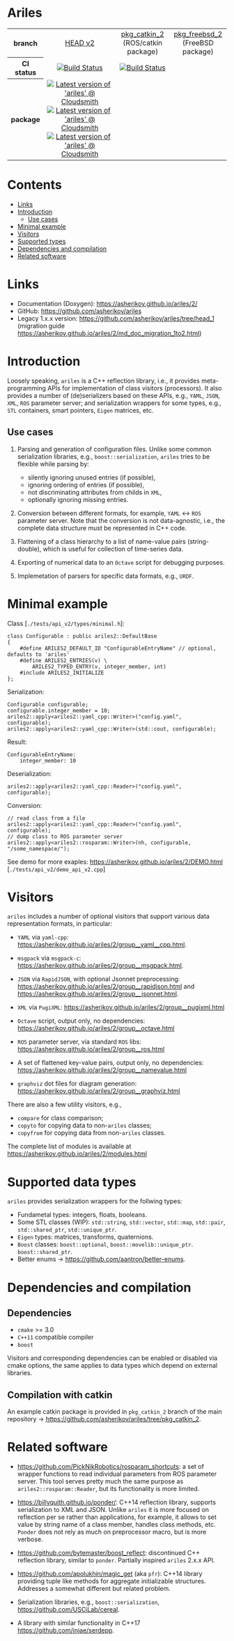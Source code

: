 Ariles
======

<table>
  <tr>
    <th>branch</th>
    <td align="center">
        <a href="https://github.com/asherikov/ariles/tree/head_2">HEAD v2</a>
    </td>
    <td align="center">
        <a href="https://github.com/asherikov/ariles/tree/pkg_catkin_2">pkg_catkin_2</a><br/>
        (ROS/catkin package)
    </td>
    <td align="center">
        <a href="https://github.com/asherikov/ariles/tree/pkg_freebsd_2">pkg_freebsd_2</a><br/>
        (FreeBSD package)
    </td>
  </tr>
  <tr>
    <th>CI status</th>
    <td align="center">
        <a href="https://github.com/asherikov/ariles/actions?query=workflow%3A.github%2Fworkflows%2Fhead_2.yml+branch%3Ahead_2">
        <img src="https://github.com/asherikov/ariles/workflows/.github/workflows/head_2.yml/badge.svg?branch=head_2" alt="Build Status">
        </a>
    </td>
    <td align="center">
        <a href="https://github.com/asherikov/ariles/actions?query=workflow%3A.github%2Fworkflows%2Fcatkin_2.yml+branch%3Apkg_catkin_2">
        <img src="https://github.com/asherikov/ariles/workflows/.github/workflows/catkin_2.yml/badge.svg?branch=pkg_catkin_2" alt="Build Status">
        </a>
    </td>
    <td align="center"></td>
  </tr>
  <tr>
    <th>package</th>
    <td align="center">
        <a href="https://cloudsmith.io/~asherikov-aV7/repos/all/packages/detail/deb/ariles2-core/latest/a=amd64;d=ubuntu%252Fbionic;t=binary/">
        <img src="https://api-prd.cloudsmith.io/v1/badges/version/asherikov-aV7/all/deb/ariles2-core/latest/a=amd64;d=ubuntu%252Fbionic;t=binary/?render=true&show_latest=true" alt="Latest version of 'ariles' @ Cloudsmith">
        </a>
        <br />
        <a href="https://cloudsmith.io/~asherikov-aV7/repos/all/packages/detail/deb/ariles2-core/latest/a=amd64;d=ubuntu%252Ffocal;t=binary/">
        <img src="https://api-prd.cloudsmith.io/v1/badges/version/asherikov-aV7/all/deb/ariles2-core/latest/a=amd64;d=ubuntu%252Ffocal;t=binary/?render=true&show_latest=true" alt="Latest version of 'ariles' @ Cloudsmith">
        </a>
        <a href="https://cloudsmith.io/~asherikov-aV7/repos/all/packages/detail/deb/ariles2-core/latest/a=amd64;d=ubuntu%252Fjammy;t=binary/">
        <img src="https://api-prd.cloudsmith.io/v1/badges/version/asherikov-aV7/all/deb/ariles2-core/latest/a=amd64;d=ubuntu%252Fjammy;t=binary/?render=true&show_latest=true" alt="Latest version of 'ariles' @ Cloudsmith">
        </a>
    </td>
    <td align="center"></td>
    <td align="center"></td>
  </tr>
</table>



Contents
========
* [Links](#links)
* [Introduction](#intro)
    * [Use cases](#uses)
* [Minimal example](#example)
* [Visitors](#visitors)
* [Supported types](#types)
* [Dependencies and compilation](#compilation)
* [Related software](#related)


<a name="links"></a>
Links
=====
* Documentation (Doxygen): https://asherikov.github.io/ariles/2/
* GitHub: https://github.com/asherikov/ariles
* Legacy 1.x.x version: https://github.com/asherikov/ariles/tree/head_1
  (migration guide https://asherikov.github.io/ariles/2/md_doc_migration_1to2.html)


<a name="intro"></a>
Introduction
============

Loosely speaking, `ariles` is a C++ reflection library, i.e., it provides
meta-programming APIs for implementation of class visitors (processors). It
also provides a number of (de)serializers based on these APIs, e.g., `YAML`,
`JSON`, `XML`, `ROS` parameter server; and serialization wrappers for some
types, e.g., `STL` containers, smart pointers, `Eigen` matrices, etc.


<a name="uses"></a>
Use cases
---------

1. Parsing and generation of configuration files. Unlike some common
   serialization libraries, e.g., `boost::serialization`, `ariles` tries to be
   flexible while parsing by:
    - silently ignoring unused entries (if possible),
    - ignoring ordering of entries (if possible),
    - not discriminating attributes from childs in `XML`,
    - optionally ignoring missing entries.

2. Conversion between different formats, for example, `YAML` <-> `ROS`
   parameter server. Note that the conversion is not data-agnostic, i.e., the
   complete data structure must be represented in C++ code.

3. Flattening of a class hierarchy to a list of name-value pairs
   (string-double), which is useful for collection of time-series data.

4. Exporting of numerical data to an `Octave` script for debugging purposes.

5. Implemetation of parsers for specific data formats, e.g., `URDF`.



<a name="example"></a>
Minimal example
===============


Class [`./tests/api_v2/types/minimal.h`]:
```
class Configurable : public ariles2::DefaultBase
{
    #define ARILES2_DEFAULT_ID "ConfigurableEntryName" // optional, defaults to 'ariles'
    #define ARILES2_ENTRIES(v) \
        ARILES2_TYPED_ENTRY(v, integer_member, int)
    #include ARILES2_INITIALIZE
};
```

Serialization:
```
Configurable configurable;
configurable.integer_member = 10;
ariles2::apply<ariles2::yaml_cpp::Writer>("config.yaml", configurable);
ariles2::apply<ariles2::yaml_cpp::Writer>(std::cout, configurable);
```

Result:
```
ConfigurableEntryName:
    integer_member: 10
```

Deserialization:
```
ariles2::apply<ariles2::yaml_cpp::Reader>("config.yaml", configurable);
```

Conversion:
```
// read class from a file
ariles2::apply<ariles2::yaml_cpp::Reader>("config.yaml", configurable);
// dump class to ROS parameter server
ariles2::apply<ariles2::rosparam::Writer>(nh, configurable, "/some_namespace/");
```

See demo for more exaples: https://asherikov.github.io/ariles/2/DEMO.html
[`./tests/api_v2/demo_api_v2.cpp`]



<a name="visitors"></a>
Visitors
========

`ariles` includes a number of optional visitors that support various data
representation formats, in particular:

* `YAML` via `yaml-cpp`:
  https://asherikov.github.io/ariles/2/group__yaml__cpp.html.

* `msgpack` via `msgpack-c`:
  https://asherikov.github.io/ariles/2/group__msgpack.html.

* `JSON` via `RapidJSON`, with optional Jsonnet preprocessing:
  https://asherikov.github.io/ariles/2/group__rapidjson.html and
  https://asherikov.github.io/ariles/2/group__jsonnet.html.

* `XML` via `PugiXML`:
  https://asherikov.github.io/ariles/2/group__pugixml.html

* `Octave` script, output only, no dependencies:
  https://asherikov.github.io/ariles/2/group__octave.html

* `ROS` parameter server, via standard `ROS` libs:
  https://asherikov.github.io/ariles/2/group__ros.html

* A set of flattened key-value pairs, output only, no dependencies:
  https://asherikov.github.io/ariles/2/group__namevalue.html

* `graphviz` dot files for diagram generation:
  https://asherikov.github.io/ariles/2/group__graphviz.html


There are also a few utility visitors, e.g.,

* `compare` for class comparison;
* `copyto` for copying data to non-`ariles` classes;
* `copyfrom` for copying data from non-`ariles` classes.


The complete list of modules is available at
https://asherikov.github.io/ariles/2/modules.html



<a name="types"></a>
Supported data types
====================

`ariles` provides serialization wrappers for the follwing types:

* Fundametal types: integers, floats, booleans.
* Some STL classes (WIP): `std::string`, `std::vector`, `std::map`, `std::pair`, `std::shared_ptr`, `std::unique_ptr`.
* `Eigen` types: matrices, transforms, quaternions.
* `Boost` classes: `boost::optional`, `boost::movelib::unique_ptr`. `boost::shared_ptr`.
* Better enums -> https://github.com/aantron/better-enums.



<a name="compilation"></a>
Dependencies and compilation
============================

Dependencies
------------

- `cmake` >= 3.0
- `C++11` compatible compiler
- `boost`

Visitors and corresponding dependencies can be enabled or disabled via cmake
options, the same applies to data types which depend on external libraries.


Compilation with catkin
-----------------------

An example catkin package is provided in `pkg_catkin_2` branch of the main
repository -> https://github.com/asherikov/ariles/tree/pkg_catkin_2.



<a name="related"></a>
Related software
================

* https://github.com/PickNikRobotics/rosparam_shortcuts: a set of wrapper
  functions to read individual parameters from ROS parameter server. This tool
  serves pretty much the same purpose as `ariles2::rosparam::Reader`, but its
  functionality is more limited.

* https://billyquith.github.io/ponder/: C++14 reflection library, supports
  serialization to XML and JSON. Unlike `ariles` it is more focused on
  reflection per se rather than applications, for example, it allows to set
  value by string name of a class member, handles class methods, etc. `Ponder`
  does not rely as much on preprocessor macro, but is more verbose.

* https://github.com/bytemaster/boost_reflect: discontinued C++ reflection
  library, similar to `ponder`. Partially inspired `ariles` 2.x.x API.

* https://github.com/apolukhin/magic_get (aka `pfr`): C++14 library providing
  tuple like methods for aggregate initializable structures. Addresses a
  somewhat different but related problem.

* Serialization libraries, e.g., `boost::serialization`,
  https://github.com/USCiLab/cereal.

* A library with similar functionality in C++17
  https://github.com/injae/serdepp.
